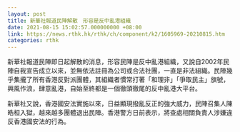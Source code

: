 ```yaml
---
layout: post
title: 新華社報道民陣解散　形容是反中亂港組織
date: 2021-08-15 15:02:57.000000000 +08:00
link: https://news.rthk.hk/rthk/ch/component/k2/1605969-20210815.htm
categories: rthk
---
```


新華社報道民陣即日起解散的消息，形容民陣是反中亂港組織，又說自2002年民陣自我宣告成立以來，並無依法註冊為公司或合法社團，一直是非法組織。民陣幾乎集攏了所有香港反對派團體，其組織者慣常打著「和理非」「爭取民主」旗號，興風作浪，肆意亂港，自始至終都是一個徹頭徹尾的反中亂港大平台。

新華社又說，香港國安法實施以來，日益顯現撥亂反正的強大威力，民陣召集人陳皓桓入獄，越來越多團體退出民陣。香港警方日前表示，將查處相關負責人涉嫌違反香港國安法的行為。
